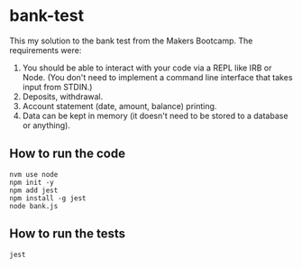 # bank-test

This my solution to the bank test from the Makers Bootcamp. The requirements were: 

1. You should be able to interact with your code via a REPL like IRB or Node. (You don't need to implement a command line interface that takes input from STDIN.)
2. Deposits, withdrawal.
3. Account statement (date, amount, balance) printing.
4. Data can be kept in memory (it doesn't need to be stored to a database or anything).


## How to run the code

    nvm use node
    npm init -y
    npm add jest
    npm install -g jest
    node bank.js

## How to run the tests

    jest
